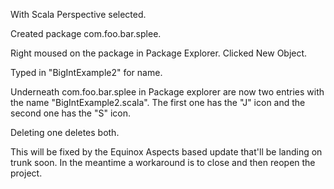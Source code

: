 With Scala Perspective selected.

Created package com.foo.bar.splee.

Right moused on the package in Package Explorer. Clicked New Object.

Typed in "BigIntExample2" for name.

Underneath com.foo.bar.splee in Package explorer are now two entries with the name "BigIntExample2.scala". The first one has the "J" icon and the second one has the "S" icon.

Deleting one deletes both.

This will be fixed by the Equinox Aspects based update that'll be landing on trunk soon. In the meantime a workaround is to close and then reopen the project.
